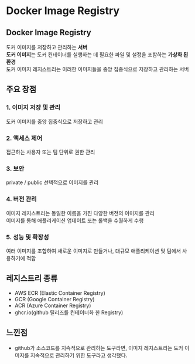 # Docker Image Registry

## Docker Image Registry

도커 이미지를 저장하고 관리하는 **서버**  
**도커 이미지**는 도커 컨테이너를 실행하는 데 필요한 파일 및 설정을 포함하는 **가상화 된 환경**  
도커 이미지 레지스트리는 이러한 이미지들을 중앙 집중식으로 저장하고 관리하는 서버

## 주요 장점

### 1. 이미지 저장 및 관리

도커 이미지를 중앙 집중식으로 저장하고 관리

### 2. 액세스 제어

접근하는 사용자 또는 팀 단위로 권한 관리

### 3. 보안

private / public 선택적으로 이미지를 관리

### 4. 버전 관리

이미지 레지스트리는 동일한 이름을 가진 다양한 버전의 이미지를 관리  
이미지를 통해 애플리케이션 업데이트 또는 롤백을 수월하게 수행

### 5. 성능 및 확장성

여러 이미지를 조합하여 새로운 이미지로 만들거나, 대규모 애플리케이션 및 팀에서 사용하기에 적합

## 레지스트리 종류

- AWS ECR (Elastic Container Registry)
- GCR (Google Container Registry)
- ACR (Azure Container Registry)
- ghcr.io(github 릴리즈를 컨테이너화 한 Registry)

## 느낀점

- github가 소스코드를 지속적으로 관리하는 도구라면, 이미지 레지스트리는 도커 이미지를 지속적으로 관리하기 위한 도구라고 생각했다.
